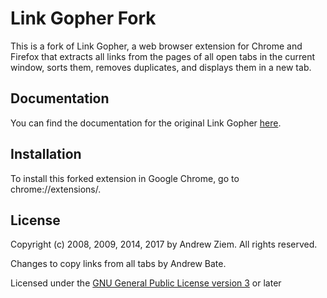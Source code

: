 # Link Gopher Fork

This is a fork of Link Gopher, a web browser extension for Chrome and Firefox that extracts all links from the pages of all open tabs in the current window, sorts them, removes duplicates, and displays them in a new tab.

## Documentation
You can find the documentation for the original Link Gopher [here](https://sites.google.com/site/linkgopher/Home).

## Installation
To install this forked extension in Google Chrome, go to chrome://extensions/.

## License
Copyright (c) 2008, 2009, 2014, 2017 by Andrew Ziem. All rights reserved.

Changes to copy links from all tabs by Andrew Bate.

Licensed under the [GNU General Public License version 3](https://www.gnu.org/licenses/gpl-3.0.en.html) or later
